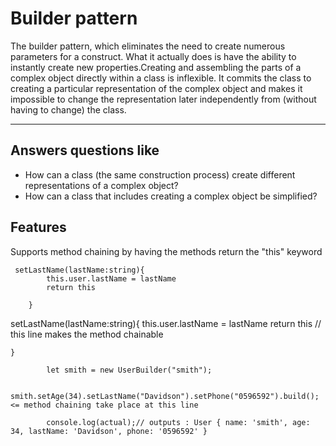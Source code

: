 # Builder pattern

The builder pattern, which eliminates the need to create numerous parameters for a construct. What it actually does is have the ability to instantly create new properties.Creating and assembling the parts of a complex object directly within a class is inflexible. It commits the class to creating a particular representation of the complex object and makes it impossible to change the representation later independently from (without having to change) the class.

****

## Answers questions like

* How can a class (the same construction process) create different representations of a complex object?
* How can a class that includes creating a complex object be simplified?

## Features

Supports method chaining by having the methods return the "this" keyword

``` 
 setLastName(lastName:string){
        this.user.lastName = lastName
        return this

    }

```
 setLastName(lastName:string){
        this.user.lastName = lastName
        return this // this line makes the method chainable 

    }

```
        let smith = new UserBuilder("smith");

        smith.setAge(34).setLastName("Davidson").setPhone("0596592").build(); <= method chaining take place at this line

        console.log(actual);// outputs : User { name: 'smith', age: 34, lastName: 'Davidson', phone: '0596592' }
```
